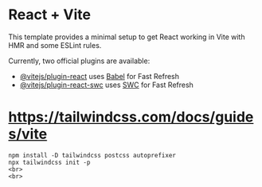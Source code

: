 # React + Vite

This template provides a minimal setup to get React working in Vite with HMR and some ESLint rules.

Currently, two official plugins are available:

- [@vitejs/plugin-react](https://github.com/vitejs/vite-plugin-react/blob/main/packages/plugin-react/README.md) uses [Babel](https://babeljs.io/) for Fast Refresh
- [@vitejs/plugin-react-swc](https://github.com/vitejs/vite-plugin-react-swc) uses [SWC](https://swc.rs/) for Fast Refresh

# https://tailwindcss.com/docs/guides/vite

`npm install -D tailwindcss postcss autoprefixer`<br>
`npx tailwindcss init -p`<br>
`<br>
`<br>
`<br>
`<br>
